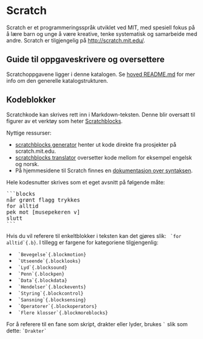Scratch
=======

Scratch er et programmeringsspråk utviklet ved MIT, med spesiell fokus
på å lære barn og unge å være kreative, tenke systematisk og
samarbeide med andre. Scratch er tilgjengelig på <http://scratch.mit.edu/>.

## Guide til oppgaveskrivere og oversettere

Scratchoppgavene ligger i denne katalogen. Se
[hoved README.md](/README.md#filstruktur-og-formatering) for mer info om den
generelle katalogstrukturen.

## Kodeblokker

Scratchkode kan skrives rett inn i Markdown-teksten. Denne blir oversatt til
figurer av et verktøy som heter [Scratchblocks]. 

Nyttige ressurser:
- [scratchblocks generator] henter ut kode direkte fra prosjekter på scratch.mit.edu.
- [scratchblocks translator] oversetter kode mellom for eksempel engelsk og norsk.
- På hjemmesidene til Scratch finnes en [dokumentasjon over syntaksen].

[Scratchblocks]: https://github.com/tjvr/scratchblocks
[dokumentasjon over syntaksen]: http://wiki.scratch.mit.edu/wiki/Block_Plugin/Syntax
[scratchblocks generator]: http://scratchblocks.github.io/generator/
[scratchblocks translator]: http://scratchblocks.github.io/translator/

Hele kodesnutter skrives som et eget avsnitt på følgende måte:

<pre>
```blocks
når grønt flagg trykkes
for alltid
pek mot [musepekeren v]
slutt
```
</pre>

Hvis du vil referere til enkeltblokker i teksten kan det gjøres slik:
`` `for alltid`{.b}``. I tillegg er fargene for kategoriene tilgjengenlig:

- `` `Bevegelse`{.blockmotion}``
- `` `Utseende`{.blocklooks}``
- `` `Lyd`{.blocksound}``
- `` `Penn`{.blockpen}``
- `` `Data`{.blockdata}``
- `` `Hendelser`{.blockevents}``
- `` `Styring`{.blockcontrol}``
- `` `Sansning`{.blocksensing}``
- `` `Operatorer`{.blockoperators}``
- `` `Flere klosser`{.blockmoreblocks}``

For å referere til en fane som skript, drakter eller lyder, brukes `` ` `` slik
som dette: `` `Drakter` ``
